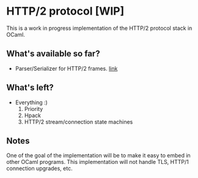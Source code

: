 # HTTP/2 protocol [WIP]

This is a work in progress implementation of the HTTP/2 protocol stack in OCaml.

## What's available so far?

* Parser/Serializer for HTTP/2 frames. [link](https://github.com/anuragsoni/h2/tree/start-state-machine/frames)

## What's left?

* Everything :)
	1. Priority
	2. Hpack
	3. HTTP/2 stream/connection state machines

## Notes

One of the goal of the implementation will be to make it easy to embed in other OCaml programs. This implementation will not handle TLS, HTTP/1 connection upgrades, etc.
